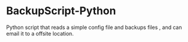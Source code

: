 BackupScript-Python
===================

Python script that reads a simple config file and backups files , and can email it to a offsite location.
